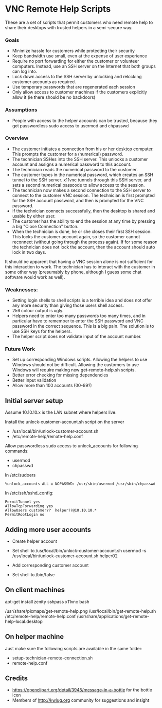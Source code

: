 VNC Remote Help Scripts
=======================

These are a set of scripts that permit customers who need remote help
to share their desktops with trusted helpers in a semi-secure way.

### Goals 

- Minimize hassle for customers while protecting their security
- Keep bandwidth use small, even at the expense of user experience
- Require no port forwarding for either the customer or volunteer
  computers. Instead, use an SSH server on the Internet that both
  groups can log into. 
- Lock down access to the SSH server by unlocking and relocking 
  customer accounts as required.
- Use temporary passwords that are regenerated each session
- Only allow access to customer machines if the customers explicitly
  allow it (ie there should be no backdoors)


### Assumptions

- People with access to the helper accounts can be trusted, because
  they get passwordless sudo access to usermod and chpasswd

### Overview

- The customer initiates a connection from his or her desktop computer. 
  This prompts the customer for a (numerical) password.
- The technician SSHes into the SSH server. This unlocks a customer 
  account and assigns a numerical password to this account.
- The technician reads the numerical password to the customer.
- The customer types in the numerical password, which creates an 
  SSH tunnel to the SSH server. x11vnc tunnels through this SSH 
  server, and sets a second numerical passcode to allow access
  to the session.
- The technician now makes a second connection to the SSH server to 
  connect to the customer VNC session. The technician is first prompted
  for the SSH account password, and then is prompted for the 
  VNC password.
- If the technician connects successfully, then the desktop is shared 
  and usable by either user.
- The customer has the ability to end the session at any time by 
  pressing a big "Close Connection" button.
- When the technician is done, he or she closes their first SSH session.
  This locks the customer account again, so the customer cannot 
  reconnect (without going through the process again). If for some 
  reason the technician does not lock the account, then the account
  should auto lock in two days.

It should be apparent that having a VNC session alone is not sufficient 
for this interaction to work. The technician has to interact with the 
customer in some other way (presumably by phone, although I guess
some chat software would work as well). 

### Weaknesses: 

- Setting login shells to shell scripts is a terrible idea and does
  not offer any more security than giving those users shell access.
- 256 colour output is ugly.
- Helpers need to enter too many passwords too many times, and in
  particular have to remember to enter the SSH password and VNC
  password in the correct sequence. This is a big pain. The solution
  is to use SSH keys for the helpers.
- The helper script does not validate input of the account number.

### Future Work

- Set up corresponding Windows scripts. Allowing the helpers to use
  Windows should not be difficult. Allowing the customers to use
  Windows will require making new get-remote-help.sh scripts. 
- Better error checking for missing dependencies
- Better input validation
- Allow more than 100 accounts (00-99?) 

Initial server setup
--------------------

Assume 10.10.10.x is the LAN subnet where helpers live.

Install the unlock-customer-account.sh script on the server
- /usr/local/bin/unlock-customer-account.sh
- /etc/remote-help/remote-help.conf


Allow passwordless sudo access to unlock_accounts for following
commands:
- usermod
- chpasswd

In /etc/sudoers

    %unlock_accounts ALL = NOPASSWD: /usr/sbin/usermod /usr/sbin/chpasswd

In /etc/ssh/sshd_config:

    PermitTunnel yes
    AllowTcpForwarding yes
    AllowUsers customer??  helper??@10.10.10.*
    PermitRootLogin no


Adding more user accounts
-------------------------

- Create helper account
- Set shell to /usr/local/bin/unlock-customer-account.sh
  usermod -s /usr/local/bin/unlock-customer-account.sh helper02

- Add corresponding customer account
- Set shell to /bin/false


On client machines
------------------

apt-get install zenity sshpass x11vnc bash

/usr/share/pixmaps/get-remote-help.png
/usr/local/bin/get-remote-help.sh
/etc/remote-help/remote-help.conf
/usr/share/applications/get-remote-help-local.desktop


On helper machine
-----------------

Just make sure the following scripts are available in the same folder:

- setup-technician-remote-connection.sh
- remote-help.conf 


Credits
-------

- <https://openclipart.org/detail/3945/message-in-a-bottle> for the
  bottle icon 
- Members of <http://kwlug.org> community for suggestions and insight

